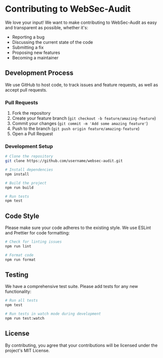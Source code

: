 # Contributing to WebSec-Audit

We love your input! We want to make contributing to WebSec-Audit as easy and transparent as possible, whether it's:

- Reporting a bug
- Discussing the current state of the code
- Submitting a fix
- Proposing new features
- Becoming a maintainer

## Development Process

We use GitHub to host code, to track issues and feature requests, as well as accept pull requests.

### Pull Requests

1. Fork the repository
2. Create your feature branch (`git checkout -b feature/amazing-feature`)
3. Commit your changes (`git commit -m 'Add some amazing feature'`)
4. Push to the branch (`git push origin feature/amazing-feature`)
5. Open a Pull Request

### Development Setup

```bash
# Clone the repository
git clone https://github.com/username/websec-audit.git

# Install dependencies
npm install

# Build the project
npm run build

# Run tests
npm test
```

## Code Style

Please make sure your code adheres to the existing style. We use ESLint and Prettier for code formatting:

```bash
# Check for linting issues
npm run lint

# Format code
npm run format
```

## Testing

We have a comprehensive test suite. Please add tests for any new functionality:

```bash
# Run all tests
npm test

# Run tests in watch mode during development
npm run test:watch
```

## License

By contributing, you agree that your contributions will be licensed under the project's MIT License.
